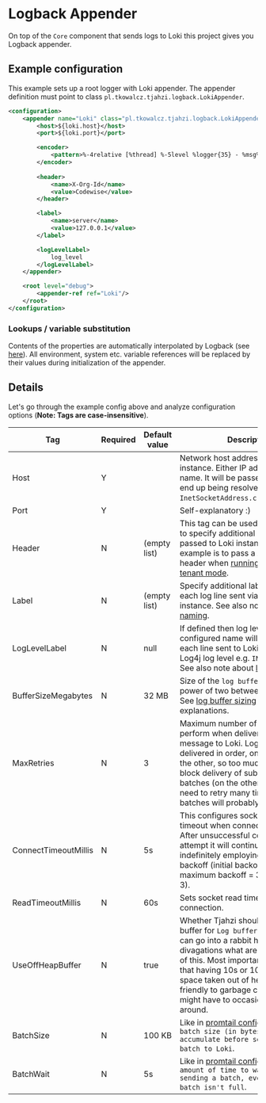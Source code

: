 # Logback Appender

On top of the `Core` component that sends logs to Loki this project gives you Logback appender.

## Example configuration

This example sets up a root logger with Loki appender. The appender definition must point to class `pl.tkowalcz.tjahzi.logback.LokiAppender`.

```xml
<configuration>
    <appender name="Loki" class="pl.tkowalcz.tjahzi.logback.LokiAppender">
        <host>${loki.host}</host>
        <port>${loki.port}</port>

        <encoder>
            <pattern>%-4relative [%thread] %-5level %logger{35} - %msg%n</pattern>
        </encoder>
        
        <header>
            <name>X-Org-Id</name>
            <value>Codewise</value>
        </header>

        <label>
            <name>server</name>
            <value>127.0.0.1</value>
        </label>

        <logLevelLabel>
            log_level
        </logLevelLabel>
    </appender>

    <root level="debug">
        <appender-ref ref="Loki"/>
    </root>
</configuration>

``` 

### Lookups / variable substitution

Contents of the properties are automatically interpolated by Logback (see [here](http://logback.qos.ch/manual/configuration.html#variableSubstitution)).
All environment, system etc. variable references will be replaced by their values during initialization of the appender.

## Details

Let's go through the example config above and analyze configuration options (**Note: Tags are case-insensitive**).

| Tag | Required | Default value | Description |
|-----|----------|---------------|-------------|
| Host | Y | | Network host address of Loki instance. Either IP address or host name. It will be passed to Netty and end up being resolved by call to `InetSocketAddress.createUnresolved`. |
| Port | Y | | Self-explanatory :) |
| Header | N | (empty list) | This tag can be used multiple times to specify additional headers that are passed to Loki instance. One example is to pass a `X-Scope-OrgID` header when [running Loki in multi-tenant mode](https://grafana.com/docs/loki/latest/operations/authentication/). |
| Label | N | (empty list) | Specify additional labels attached to each log line sent via this appender instance. See also note about [label naming](https://github.com/tkowalcz/tjahzi/wiki/Label-naming). |
| LogLevelLabel | N | null | If defined then log level label of configured name will be added to each line sent to Loki. It will contain Log4j log level e.g. `INFO`, `WARN` etc. See also note about [label naming](https://github.com/tkowalcz/tjahzi/wiki/Label-naming). |
| BufferSizeMegabytes | N | 32 MB | Size of the `log buffer`. Must be power of two between 1MB and 1GB. See [log buffer sizing](https://github.com/tkowalcz/tjahzi/wiki/Log-buffer-sizing) for more explanations. |
| MaxRetries | N | 3 | Maximum number of retries to perform when delivering log message to Loki. Log buffer data is delivered in order, one batch after the other, so too much retries will block delivery of subsequent log batches (on the other hand if we need to retry many times then next batches will probably fail too). |
| ConnectTimeoutMillis | N | 5s | This configures socket connect timeout when connecting to Loki. After unsuccessful connection attempt it will continue to retry indefinitely employing exponential backoff (initial backoff = 250ms, maximum backoff = 30s, multiplier = 3). |
| ReadTimeoutMillis | N | 60s | Sets socket read timeout on Loki connection. |
| UseOffHeapBuffer | N | true | Whether Tjahzi should allocate native buffer for `Log buffer` component. We can go into a rabbit hole of divagations what are the implications of this. Most important in our view is that having 10s or 100s of MB of space taken out of heap is not very friendly to garbage collector which might have to occasionally copy it around. |
| BatchSize | N | 100 KB | Like in [promtail configuration](https://grafana.com/docs/loki/latest/clients/promtail/configuration/) `maximum batch size (in bytes) of logs to accumulate before sending the batch to Loki`.|
| BatchWait | N | 5s | Like in [promtail configuration](https://grafana.com/docs/loki/latest/clients/promtail/configuration/) `maximum amount of time to wait before sending a batch, even if that batch isn't full`.|
